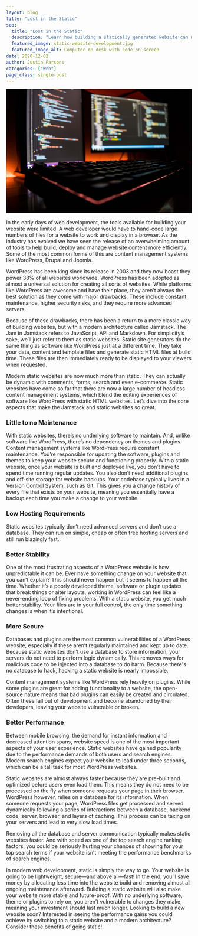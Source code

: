 ```yaml
---
layout: blog
title: "Lost in the Static"
seo:
  title: "Lost in the Static"
  description: "Learn how building a statically generated website can make your website lightweight, secure, and fast!"
  featured_image: static-website-development.jpg
  featured_image_alt: Computer on desk with code on screen
date: 2020-12-02
author: Justin Parsons
categories: ["Web"]
page_class: single-post
---
```


![Computer on desk with code on screen](static-website-development.jpg)

In the early days of web development, the tools available for building your website were limited. A web developer would have to hand-code large numbers of files for a website to work and display in a browser. As the industry has evolved we have seen the release of an overwhelming amount of tools to help build, deploy and manage website content more efficiently. Some of the most common forms of this are content management systems like WordPress, Drupal and Joomla.

WordPress has been king since its release in 2003 and they now boast they power 38% of all websites worldwide. WordPress has been adopted as almost a universal solution for creating all sorts of websites. While platforms like WordPress are awesome and have their place, they aren’t always the best solution as they come with major drawbacks. These include constant maintenance, higher security risks, and they require more advanced servers.

Because of these drawbacks, there has been a return to a more classic way of building websites, but with a modern architecture called Jamstack. The Jam in Jamstack refers to JavaScript, API and Markdown. For simplicity’s sake, we’ll just refer to them as static websites. Static site generators do the same thing as software like WordPress just at a different time. They take your data, content and template files and generate static HTML files at build time. These files are then immediately ready to be displayed to your viewers when requested.

Modern static websites are now much more than static. They can actually be dynamic with comments, forms, search and even e-commerce. Static websites have come so far that there are now a large number of headless content management systems, which blend the editing experiences of software like WordPress with static HTML websites. Let’s dive into the core aspects that make the Jamstack and static websites so great.

### Little to no Maintenance

With static websites, there’s no underlying software to maintain. And, unlike software like WordPress, there’s no dependency on themes and plugins. Content management systems like WordPress require constant maintenance. You’re responsible for updating the software, plugins and themes to keep your website secure and functioning properly. With a static website, once your website is built and deployed live, you don’t have to spend time running regular updates. You also don’t need additional plugins and off-site storage for website backups. Your codebase typically lives in a Version Control System, such as Git. This gives you a change history of every file that exists on your website, meaning you essentially have a backup each time you make a change to your website.

### Low Hosting Requirements

Static websites typically don’t need advanced servers and don’t use a database. They can run on simple, cheap or often free hosting servers and still run blazingly fast.

### Better Stability

One of the most frustrating aspects of a WordPress website is how unpredictable it can be. Ever have something change on your website that you can’t explain? This should never happen but it seems to happen all the time. Whether it’s a poorly developed theme, software or plugin updates that break things or alter layouts, working in WordPress can feel like a never-ending loop of fixing problems. With a static website, you get much better stability. Your files are in your full control, the only time something changes is when it’s intentional.

### More Secure

Databases and plugins are the most common vulnerabilities of a WordPress website, especially if these aren’t regularly maintained and kept up to date. Because static websites don’t use a database to store information, your servers do not need to perform logic dynamically. This removes ways for malicious code to be injected into a database to do harm. Because there's no database to hack, hacking a static website is nearly impossible.

Content management systems like WordPress rely heavily on plugins. While some plugins are great for adding functionality to a website, the open-source nature means that bad plugins can easily be created and circulated. Often these fall out of development and become abandoned by their developers, leaving your website vulnerable or broken.

### Better Performance

Between mobile browsing, the demand for instant information and decreased attention spans, website speed is one of the most important aspects of your user experience. Static websites have gained popularity due to the performance demands of both users and search engines. Modern search engines expect your website to load under three seconds, which can be a tall task for most WordPress websites.

Static websites are almost always faster because they are pre-built and optimized before users even load them. This means they do not need to be processed on the fly when someone requests your page in their browser. WordPress however, relies on a database for its information. When someone requests your page, WordPress files get processed and served dynamically following a series of interactions between a database, backend code, server, browser, and layers of caching. This process can be taxing on your servers and lead to very slow load times.

Removing all the database and server communication typically makes static websites faster. And with speed as one of the top search engine ranking factors, you could be seriously hurting your chances of showing for your top search terms if your website isn’t meeting the performance benchmarks of search engines.

In modern web development, static is simply the way to go. Your website is going to be lightweight, secure—and above all—fast! In the end, you’ll save money by allocating less time into the website build and removing almost all ongoing maintenance afterward. Building a static website will also make your website more stable and future-proof. With no underlying software, theme or plugins to rely on, you aren’t vulnerable to changes they make, meaning your investment should last much longer. Looking to build a new website soon? Interested in seeing the performance gains you could achieve by switching to a static website and a modern architecture? Consider these benefits of going static!
